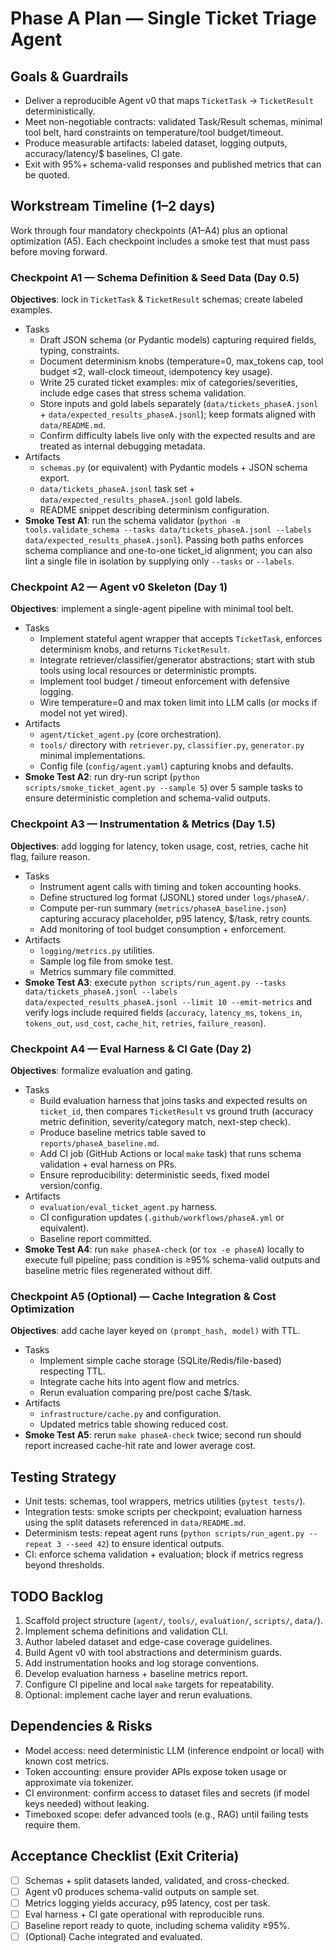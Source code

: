 # Phase A Plan — Single Ticket Triage Agent

## Goals & Guardrails
- Deliver a reproducible Agent v0 that maps `TicketTask` → `TicketResult` deterministically.
- Meet non-negotiable contracts: validated Task/Result schemas, minimal tool belt, hard constraints on temperature/tool budget/timeout.
- Produce measurable artifacts: labeled dataset, logging outputs, accuracy/latency/$ baselines, CI gate.
- Exit with 95%+ schema-valid responses and published metrics that can be quoted.

## Workstream Timeline (1–2 days)
Work through four mandatory checkpoints (A1–A4) plus an optional optimization (A5). Each checkpoint includes a smoke test that must pass before moving forward.

### Checkpoint A1 — Schema Definition & Seed Data (Day 0.5)
**Objectives**: lock in `TicketTask` & `TicketResult` schemas; create labeled examples.
- Tasks
  - Draft JSON schema (or Pydantic models) capturing required fields, typing, constraints.
  - Document determinism knobs (temperature=0, max_tokens cap, tool budget ≤2, wall-clock timeout, idempotency key usage).
  - Write 25 curated ticket examples: mix of categories/severities, include edge cases that stress schema validation.
  - Store inputs and gold labels separately (`data/tickets_phaseA.jsonl` + `data/expected_results_phaseA.jsonl`); keep formats aligned with `data/README.md`.
  - Confirm difficulty labels live only with the expected results and are treated as internal debugging metadata.
- Artifacts
  - `schemas.py` (or equivalent) with Pydantic models + JSON schema export.
  - `data/tickets_phaseA.jsonl` task set + `data/expected_results_phaseA.jsonl` gold labels.
  - README snippet describing determinism configuration.
- **Smoke Test A1**: run the schema validator (`python -m tools.validate_schema --tasks data/tickets_phaseA.jsonl --labels data/expected_results_phaseA.jsonl`). Passing both paths enforces schema compliance and one-to-one ticket_id alignment; you can also lint a single file in isolation by supplying only `--tasks` or `--labels`.

### Checkpoint A2 — Agent v0 Skeleton (Day 1)
**Objectives**: implement a single-agent pipeline with minimal tool belt.
- Tasks
  - Implement stateful agent wrapper that accepts `TicketTask`, enforces determinism knobs, and returns `TicketResult`.
  - Integrate retriever/classifier/generator abstractions; start with stub tools using local resources or deterministic prompts.
  - Implement tool budget / timeout enforcement with defensive logging.
  - Wire temperature=0 and max token limit into LLM calls (or mocks if model not yet wired).
- Artifacts
  - `agent/ticket_agent.py` (core orchestration).
  - `tools/` directory with `retriever.py`, `classifier.py`, `generator.py` minimal implementations.
  - Config file (`config/agent.yaml`) capturing knobs and defaults.
- **Smoke Test A2**: run dry-run script (`python scripts/smoke_ticket_agent.py --sample 5`) over 5 sample tasks to ensure deterministic completion and schema-valid outputs.

### Checkpoint A3 — Instrumentation & Metrics (Day 1.5)
**Objectives**: add logging for latency, token usage, cost, retries, cache hit flag, failure reason.
- Tasks
  - Instrument agent calls with timing and token accounting hooks.
  - Define structured log format (JSONL) stored under `logs/phaseA/`.
  - Compute per-run summary (`metrics/phaseA_baseline.json`) capturing accuracy placeholder, p95 latency, $/task, retry counts.
  - Add monitoring of tool budget consumption + enforcement.
- Artifacts
  - `logging/metrics.py` utilities.
  - Sample log file from smoke test.
  - Metrics summary file committed.
- **Smoke Test A3**: execute `python scripts/run_agent.py --tasks data/tickets_phaseA.jsonl --labels data/expected_results_phaseA.jsonl --limit 10 --emit-metrics` and verify logs include required fields (`accuracy`, `latency_ms`, `tokens_in`, `tokens_out`, `usd_cost`, `cache_hit`, `retries`, `failure_reason`).

### Checkpoint A4 — Eval Harness & CI Gate (Day 2)
**Objectives**: formalize evaluation and gating.
- Tasks
  - Build evaluation harness that joins tasks and expected results on `ticket_id`, then compares `TicketResult` vs ground truth (accuracy metric definition, severity/category match, next-step check).
  - Produce baseline metrics table saved to `reports/phaseA_baseline.md`.
  - Add CI job (GitHub Actions or local `make` task) that runs schema validation + eval harness on PRs.
  - Ensure reproducibility: deterministic seeds, fixed model version/config.
- Artifacts
  - `evaluation/eval_ticket_agent.py` harness.
  - CI configuration updates (`.github/workflows/phaseA.yml` or equivalent).
  - Baseline report committed.
- **Smoke Test A4**: run `make phaseA-check` (or `tox -e phaseA`) locally to execute full pipeline; pass condition is ≥95% schema-valid outputs and baseline metric files regenerated without diff.

### Checkpoint A5 (Optional) — Cache Integration & Cost Optimization
**Objectives**: add cache layer keyed on `(prompt_hash, model)` with TTL.
- Tasks
  - Implement simple cache storage (SQLite/Redis/file-based) respecting TTL.
  - Integrate cache hits into agent flow and metrics.
  - Rerun evaluation comparing pre/post cache $/task.
- Artifacts
  - `infrastructure/cache.py` and configuration.
  - Updated metrics table showing reduced cost.
- **Smoke Test A5**: rerun `make phaseA-check` twice; second run should report increased cache-hit rate and lower average cost.

## Testing Strategy
- Unit tests: schemas, tool wrappers, metrics utilities (`pytest tests/`).
- Integration tests: smoke scripts per checkpoint; evaluation harness using the split datasets referenced in `data/README.md`.
- Determinism tests: repeat agent runs (`python scripts/run_agent.py --repeat 3 --seed 42`) to ensure identical outputs.
- CI: enforce schema validation + evaluation; block if metrics regress beyond thresholds.

## TODO Backlog
1. Scaffold project structure (`agent/`, `tools/`, `evaluation/`, `scripts/`, `data/`).
2. Implement schema definitions and validation CLI.
3. Author labeled dataset and edge-case coverage guidelines.
4. Build Agent v0 with tool abstractions and determinism guards.
5. Add instrumentation hooks and log storage conventions.
6. Develop evaluation harness + baseline metrics report.
7. Configure CI pipeline and local `make` targets for repeatability.
8. Optional: implement cache layer and rerun evaluations.

## Dependencies & Risks
- Model access: need deterministic LLM (inference endpoint or local) with known cost metrics.
- Token accounting: ensure provider APIs expose token usage or approximate via tokenizer.
- CI environment: confirm access to dataset files and secrets (if model keys needed) without leaking.
- Timeboxed scope: defer advanced tools (e.g., RAG) until failing tests require them.

## Acceptance Checklist (Exit Criteria)
- [ ] Schemas + split datasets landed, validated, and cross-checked.
- [ ] Agent v0 produces schema-valid outputs on sample set.
- [ ] Metrics logging yields accuracy, p95 latency, cost per task.
- [ ] Eval harness + CI gate operational with reproducible runs.
- [ ] Baseline report ready to quote, including schema validity ≥95%.
- [ ] (Optional) Cache integrated and evaluated.
